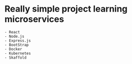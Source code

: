# Really simple project learning microservices
    - React
    - Node.js
    - Express.js
    - BootStrap
    - Docker
    - Kubernetes
    - Skaffold